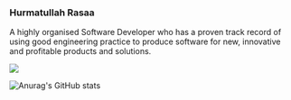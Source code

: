 ### Hurmatullah Rasaa


A highly organised Software Developer who has a proven track record of using good engineering practice to produce software for new, innovative and profitable products and solutions.

![](https://komarev.com/ghpvc/?username=your-github-username)

![Anurag's GitHub stats](https://github-readme-stats.vercel.app/api?username=Hurmatullah&count_private=trueshow_icons=true&theme=radical)

<!-- Here are some ideas to get you started:

- 🔭 I’m currently working on ...
- 🌱 I’m currently learning ...
- 👯 I’m looking to collaborate on ...
- 🤔 I’m looking for help with ...
- 💬 Ask me about ...
- 📫 How to reach me: ...
- 😄 Pronouns: ...
- ⚡ Fun fact: ... -->





